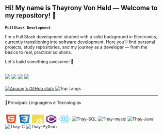 ## Hi! My name is Thayrony Von Held — Welcome to my repository! 🚀

**`FullStack Development`**

I'm a Full Stack development student with a solid background in Electronics, currently transitioning into software development. Here you'll find personal projects, study repositories, and my journey as a developer — from the basics to real, practical solutions.

Let's build something awesome! 🚀

 <a href="https://www.linkedin.com/in/thayrony-von-held-b14ba7256/?locale=en_US" target="_blank"><img src="https://img.shields.io/badge/-LinkedIn-%230077B5?style=for-the-badge&logo=linkedin&logoColor=white" target="_blank"></a> 
  <a href="https://www.youtube.com/channel/UCo7dUnUiuNw16gVYDuL7RNg" target="_blank"><img src="https://img.shields.io/badge/YouTube-FF0000?style=for-the-badge&logo=youtube&logoColor=white" target="_blank"></a>
  <a href="https://instagram.com" target="_blank"><img src="https://img.shields.io/badge/-Instagram-%23E4405F?style=for-the-badge&logo=instagram&logoColor=white" target="_blank"></a>
  <a href = "mailto:thayronyvonheld@gmail.com"><img src="https://img.shields.io/badge/-Gmail-%23333?style=for-the-badge&logo=gmail&logoColor=white" target="_blank"></a>
  ---
[![Anurag's GitHub stats](https://github-readme-stats.vercel.app/api?username=thayronyvonheld&show_icons=true&theme=radical)](https://github.com/anuraghazra/github-readme-stats)
![Top Langs](https://github-readme-stats.vercel.app/api/top-langs/?username=thayronyvonheld&layout=compact&theme=radical)

---
 
  🤖Principais Linguagens e Tecnologias
  <div style="display: inline_block"><br>
<img align="center" alt="Thay-HTML" height="30" width="40" src="https://raw.githubusercontent.com/devicons/devicon/master/icons/html5/html5-original.svg">
 <img align="center" alt="Thay-CSS" height="30" width="40" src="https://raw.githubusercontent.com/devicons/devicon/master/icons/css3/css3-original.svg">
  <img align="center" alt="Thay-Js" height="30" width="40" src="https://raw.githubusercontent.com/devicons/devicon/master/icons/javascript/javascript-plain.svg">
  <img align="center" alt="Thay-Csharp" height="30" width="40" src="https://raw.githubusercontent.com/devicons/devicon/master/icons/csharp/csharp-original.svg">
  <img align="center" alt="Thay-React" height="30" width="40" src="https://raw.githubusercontent.com/devicons/devicon/master/icons/react/react-original.svg">
   <img align="center" alt="Thay-SQL" height="30" width="40" src="https://cdn.jsdelivr.net/gh/devicons/devicon@latest/icons/azuresqldatabase/azuresqldatabase-original.svg">
   <img align="center" alt="Thay-mysql" height="30" width="40" src="https://cdn.jsdelivr.net/gh/devicons/devicon@latest/icons/mysql/mysql-original.svg" />  
    <img align="center" alt="Thay-Java" height="30" width="40" src="https://cdn.jsdelivr.net/gh/devicons/devicon@latest/icons/java/java-original-wordmark.svg">
     <img align="center" alt="Thay-C" height="30" width="40" src="https://cdn.jsdelivr.net/gh/devicons/devicon@latest/icons/c/c-original.svg">
      <img align="center" alt="Thay-Python" height="30" width="40" src="https://cdn.jsdelivr.net/gh/devicons/devicon@latest/icons/python/python-original.svg" />
</div>     



